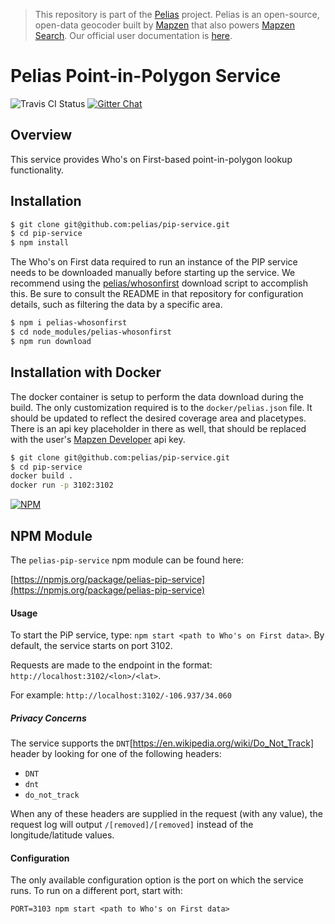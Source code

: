 > This repository is part of the [Pelias](https://github.com/pelias/pelias) project. Pelias is an open-source, open-data geocoder built by [Mapzen](https://www.mapzen.com/) that also powers [Mapzen Search](https://mapzen.com/projects/search). Our official user documentation is [here](https://mapzen.com/documentation/search/).

# Pelias Point-in-Polygon Service

![Travis CI Status](https://travis-ci.org/pelias/pip-service.svg)
[![Gitter Chat](https://badges.gitter.im/pelias/pelias.svg)](https://gitter.im/pelias/pelias?utm_source=badge&utm_medium=badge&utm_campaign=pr-badge)

## Overview

This service provides Who's on First-based point-in-polygon lookup functionality.  

## Installation

```bash
$ git clone git@github.com:pelias/pip-service.git
$ cd pip-service
$ npm install
```

The Who's on First data required to run an instance of the PIP service
needs to be downloaded manually before starting up the service.
We recommend using the [pelias/whosonfirst](https://github.com/pelias/whosonfirst)
download script to accomplish this. Be sure to consult the README in that
repository for configuration details, such as filtering the data by a specific area.

```bash
$ npm i pelias-whosonfirst
$ cd node_modules/pelias-whosonfirst
$ npm run download
```

## Installation with Docker

The docker container is setup to perform the data download during the build.
The only customization required is to the `docker/pelias.json` file.
It should be updated to reflect the desired coverage area and placetypes.
There is an api key placeholder in there as well, that should be replaced with
the user's [Mapzen Developer](mapzen.com/developers) api key.

```bash
$ git clone git@github.com:pelias/pip-service.git
$ cd pip-service
docker build .
docker run -p 3102:3102
```

[![NPM](https://nodei.co/npm/pelias-pip-service.png?downloads=true&stars=true)](https://nodei.co/npm/pelias-pip-service)

## NPM Module

The `pelias-pip-service` npm module can be found here:

[https://npmjs.org/package/pelias-pip-service](https://npmjs.org/package/pelias-pip-service)

#### Usage

To start the PiP service, type: `npm start <path to Who's on First data>`.  By default, the service starts on port 3102.  

Requests are made to the endpoint in the format:  `http://localhost:3102/<lon>/<lat>`.

For example: `http://localhost:3102/-106.937/34.060`

##### Privacy Concerns

The service supports the `DNT`[https://en.wikipedia.org/wiki/Do_Not_Track] header by looking for one of the following headers:

- `DNT`
- `dnt`
- `do_not_track`

When any of these headers are supplied in the request (with any value), the request log will output `/[removed]/[removed]` instead of the longitude/latitude values.  

#### Configuration

The only available configuration option is the port on which the service runs.  To run on a different port, start with:

`PORT=3103 npm start <path to Who's on First data>`

